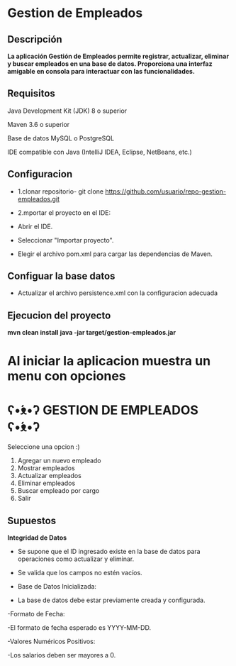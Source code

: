 # Gestion de Empleados

## Descripción

**La aplicación Gestión de Empleados permite registrar, actualizar, eliminar y buscar empleados en una base de datos. Proporciona una interfaz amigable en consola para interactuar con las funcionalidades.**

## Requisitos

Java Development Kit (JDK) 8 o superior

Maven 3.6 o superior

Base de datos MySQL o PostgreSQL

IDE compatible con Java (IntelliJ IDEA, Eclipse, NetBeans, etc.)

## Configuracion

- 1.clonar repositorio-
 git clone https://github.com/usuario/repo-gestion-empleados.git
- 2.mportar el proyecto en el IDE:
- Abrir el IDE.

- Seleccionar "Importar proyecto".

- Elegir el archivo pom.xml para cargar las dependencias de Maven. 

## Configuar la base datos
- Actualizar el archivo persistence.xml con la configuracion adecuada
<property name="javax.persistence.jdbc.url" value="jdbc:mysql://localhost:3306/empleados"/>
<property name="javax.persistence.jdbc.user" value="root"/>
<property name="javax.persistence.jdbc.password" value="password"/>

## Ejecucion del proyecto
**mvn clean install**
**java -jar target/gestion-empleados.jar**

**Al iniciar la aplicacion muestra un menu con opciones**
=======================================
  ʕ•́ᴥ•̀ʔ   GESTION DE EMPLEADOS  ʕ•́ᴥ•̀ʔ
=======================================
Seleccione una opcion :)
1. Agregar un nuevo empleado
2. Mostrar empleados
3. Actualizar empleados
4. Eliminar empleados
5. Buscar empleado por cargo
6. Salir


## Supuestos

**Integridad de Datos**

- Se supone que el ID ingresado existe en la base de datos para operaciones como actualizar y eliminar.

- Se valida que los campos no estén vacíos.

- Base de Datos Inicializada:

- La base de datos debe estar previamente creada y configurada.

-Formato de Fecha:

-El formato de fecha esperado es YYYY-MM-DD.

-Valores Numéricos Positivos:

-Los salarios deben ser mayores a 0.
 
